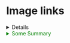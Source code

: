 # Image links


<details>
<div class="details">

Here are the _details_.
</div>
</details>

<style>details summary { color: green; }</style>

<style>details .details { color: blue; }</style>

<details>
<summary>
Some Summary
</summary>
<div class="details">

Here are the _details_.
</div>
</details>

